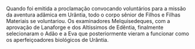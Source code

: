 ﻿Quando foi emitida a proclamação convocando voluntários para a missão da aventura adâmica em Urântia, todo o corpo sênior de Filhos e Filhas Materiais se voluntariou. Os examinadores Melquisedeques, com a aprovação de Lanaforge e dos Altíssimos de Edêntia, finalmente selecionaram o Adão e a Eva que posteriormente vieram a funcionar como os aperfeiçoadores biológicos de Urântia.